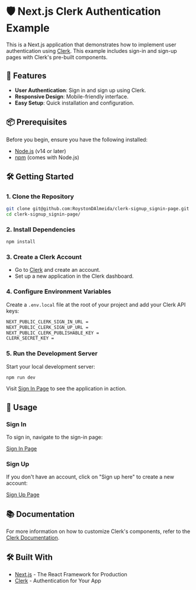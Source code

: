 # 🛡️ Next.js Clerk Authentication Example

This is a Next.js application that demonstrates how to implement user authentication using [Clerk](https://clerk.dev/). This example includes sign-in and sign-up pages with Clerk's pre-built components.

## 🚀 Features

- **User Authentication**: Sign in and sign up using Clerk.
- **Responsive Design**: Mobile-friendly interface.
- **Easy Setup**: Quick installation and configuration.

## 📦 Prerequisites

Before you begin, ensure you have the following installed:

- [Node.js](https://nodejs.org/) (v14 or later)
- [npm](https://www.npmjs.com/) (comes with Node.js)

## 🛠️ Getting Started

### 1. Clone the Repository

```bash
git clone git@github.com:RoystonDAlmeida/clerk-signup_signin-page.git
cd clerk-signup_signin-page/
```

### 2. Install Dependencies

```bash
npm install
```

### 3. Create a Clerk Account

- Go to [Clerk](https://clerk.dev/) and create an account.
- Set up a new application in the Clerk dashboard.

### 4. Configure Environment Variables

Create a `.env.local` file at the root of your project and add your Clerk API keys:

```bash
NEXT_PUBLIC_CLERK_SIGN_IN_URL = 
NEXT_PUBLIC_CLERK_SIGN_UP_URL = 
NEXT_PUBLIC_CLERK_PUBLISHABLE_KEY =
CLERK_SECRET_KEY = 
```

### 5. Run the Development Server

Start your local development server:

```bash
npm run dev
```

Visit [Sign In Page](http://localhost:3000/sign-in) to see the application in action.

## 📱 Usage

### Sign In

To sign in, navigate to the sign-in page:

[Sign In Page](http://localhost:3000/sign-in)

### Sign Up

If you don't have an account, click on "Sign up here" to create a new account:

[Sign Up Page](http://localhost:3000/sign-up)

## 📚 Documentation

For more information on how to customize Clerk's components, refer to the [Clerk Documentation](https://clerk.dev/docs).

## 🛠️ Built With

- [Next.js](https://nextjs.org/) - The React Framework for Production
- [Clerk](https://clerk.dev/) - Authentication for Your App